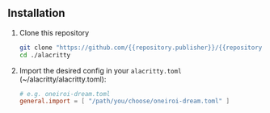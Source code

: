 ## Installation

1. Clone this repository

    ```bash
    git clone "https://github.com/{{repository.publisher}}/{{repository.repo}}.git" ./alacritty
    cd ./alacritty
    ```

2. Import the desired config in your `alacritty.toml` (~/alacritty/alacritty.toml):

    ```toml
    # e.g. oneiroi-dream.toml
    general.import = [ "/path/you/choose/oneiroi-dream.toml" ]
    ```
